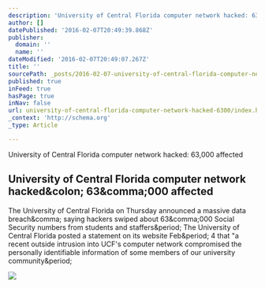```yaml
---
description: 'University of Central Florida computer network hacked: 63,000 affected'
author: []
datePublished: '2016-02-07T20:49:39.868Z'
publisher:
  domain: ''
  name: ''
dateModified: '2016-02-07T20:49:07.267Z'
title: ''
sourcePath: _posts/2016-02-07-university-of-central-florida-computer-network-hacked-6300.md
published: true
inFeed: true
hasPage: true
inNav: false
url: university-of-central-florida-computer-network-hacked-6300/index.html
_context: 'http://schema.org'
_type: Article

---
```

University of Central Florida computer network hacked: 63,000 affected

<article style=""><h1>University of Central Florida computer network hacked&amp;colon; 63&amp;comma;000 affected</h1><p>The University of Central Florida on Thursday announced a massive data breach&amp;comma; saying hackers swiped about 63&amp;comma;000 Social Security numbers from students and staffers&amp;period; The University of Central Florida posted a statement on its website Feb&amp;period; 4 that "a recent outside intrusion into UCF's computer network compromised the personally identifiable information of some members of our university community&amp;period;</p><img src="http://www.topix.com/ipicimg/53HK9EJKBRCLUUMH-fill320x160" /></article>